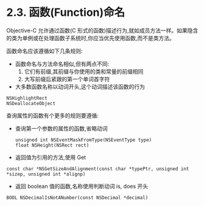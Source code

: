 # 2.3. 函数\(Function\)命名

Objective-C 允许通过函数\(C 形式的函数\)描述行为,就如成员方法一样。如果隐含的类为单例或在处理函数子系统时,你应当优先使用函数,而不是类方法。

函数命名应该遵循如下几条规则:

* 函数命名与方法命名相似,但有两点不同:
  1. 它们有前缀,其前缀与你使用的类和常量的前缀相同
  2. 大写前缀后紧跟的第一个单词首字符
* 大多数函数名称以动词开头,这个动词描述该函数的行为

```text
NSHighlightRect
NSDeallocateObject
```

查询属性的函数有个更多的规则要遵循:

* 查询第一个参数的属性的函数,省略动词

  ```text
  unsigned int NSEventMaskFromType(NSEventType type)
  float NSHeight(NSRect rect)
  ```

* 返回值为引用的方法,使用 Get

```text
const char *NSGetSizeAndAlignment(const char *typePtr, unsigned int *sizep, unsigned int *alignp)
```

* 返回 boolean 值的函数,名称使用判断动词 is, does 开头

```text
BOOL NSDecimalIsNotANumber(const NSDecimal *decimal)
```

